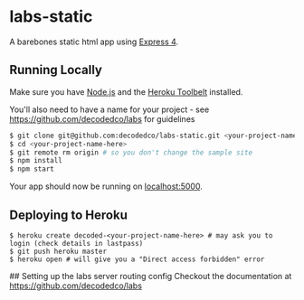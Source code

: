 # labs-static

A barebones static html app using [Express 4](http://expressjs.com/).

## Running Locally

Make sure you have [Node.js](http://nodejs.org/) and the [Heroku Toolbelt](https://toolbelt.heroku.com/) installed.

You'll also need to have a name for your project - see https://github.com/decodedco/labs for guidelines
```sh
$ git clone git@github.com:decodedco/labs-static.git <your-project-name-here>
$ cd <your-project-name-here>
$ git remote rm origin # so you don't change the sample site
$ npm install
$ npm start
```

Your app should now be running on [localhost:5000](http://localhost:5000/).

## Deploying to Heroku

```
$ heroku create decoded-<your-project-name-here> # may ask you to login (check details in lastpass)
$ git push heroku master
$ heroku open # will give you a "Direct access forbidden" error
```

## Setting up the labs server routing config
Checkout the documentation at https://github.com/decodedco/labs 
